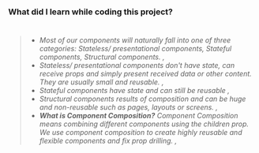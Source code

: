 ### What did I learn while coding this project?

> #
>
> - _Most of our components will naturally fall into one of three categories: Stateless/ presentational components, Stateful components, Structural components. ,_
> - _Stateless/ presentational components don't have state, can receive props and simply present received data or other content. They are usually small and reusable. ,_
> - _Stateful components have state and can still be reusable ,_
> - _Structural components results of composition and can be huge and non-reusable such as pages, layouts or screens. ,_
> - _**What is Component Composition?** Component Composition means combining different components using the children prop. We use component composition to create highly reusable and flexible components and fix prop drilling. ,_
>
> #
